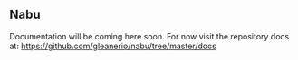 ## Nabu

Documentation will be coming here soon.  For now visit the 
repository docs at: https://github.com/gleanerio/nabu/tree/master/docs